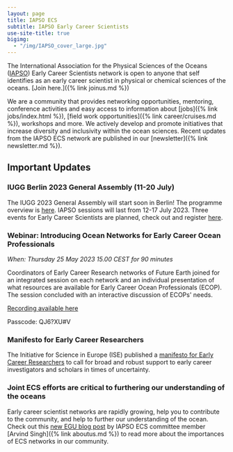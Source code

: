 ```yaml
---
layout: page
title: IAPSO ECS
subtitle: IAPSO Early Career Scientists
use-site-title: true
bigimg:
  - "/img/IAPSO_cover_large.jpg"
---
```


The International Association for the Physical Sciences of the Oceans ([IAPSO](https://iapso-ocean.org/)) Early Career Scientists network is open to anyone  that self identifies as an early career scientist in physical or chemical sciences of the oceans. [Join here.]({% link joinus.md %})

We are a community that provides networking opportunities, mentoring, conference activities and easy access to information about [jobs]({% link jobs/index.html %}), [field work opportunities]({% link career/cruises.md %}), workshops and more. We actively develop and promote initiatives that increase diversity and inclusivity within the ocean sciences. Recent updates from the IAPSO ECS network are published in our [newsletter]({% link newsletter.md %}).

## Important Updates

### IUGG Berlin 2023 General Assembly (11-20 July)
The IUGG 2023 General Assembly will start soon in Berlin! The programme overview is [here](https://www.iugg2023berlin.org/program-at-glance/). IAPSO sessions will last from 12-17 July 2023. Three events for Early Career Scientists are planned, check out and register [here](https://www.iugg2023berlin.org/ecs-events/).

### Webinar: Introducing Ocean Networks for Early Career Ocean Professionals
*When: Thursday 25 May 2023 15.00 CEST for 90 minutes*

Coordinators of Early Career Research networks of Future Earth joined for an integrated session on each network and an individual presentation of what resources are available for Early Career Ocean Professionals (ECOP). The session concluded with an interactive discussion of ECOPs' needs.

[Recording available here]([https://us06web.zoom.us/rec/share/LJUbGv9ojqUUpp9B8gjVqQwul2Ytp0PgWJLtek_2_M6fk7iDduFn7XtGeZiLn0cP.8vSQdQ74fsh1Ioj5?startTime=1685019700000])

Passcode: QJ6?XU#V

### Manifesto for Early Career Researchers
The Initiative for Science in Europe (ISE) published a [manifesto for Early Career Researchers](https://initiative-se.eu/manifesto/) to call for broad and robust support to early career investigators and scholars in times of uncertainty.

### Joint ECS efforts are critical to furthering our understanding of the oceans
Early career scientist networks are rapidly growing, help you to contribute to the community, and help to further our understanding of the ocean. Check out this [new EGU blog post](https://blogs.egu.eu/divisions/os/2021/06/25/ocean-networks-1/) by IAPSO ECS committee member [Arvind Singh]({% link aboutus.md %}) to read more about the importances of ECS networks in our community.
